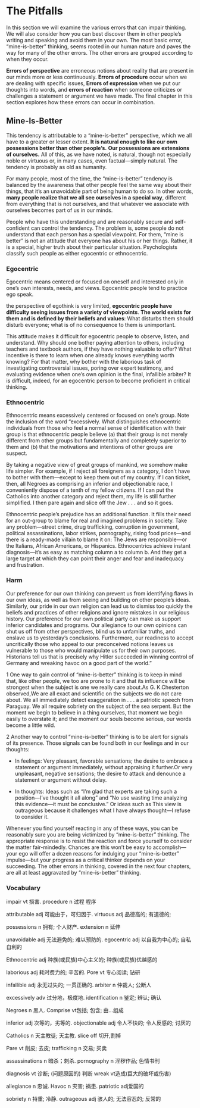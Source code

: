 # The Pitfalls

In this section we will examine the various errors that can impair thinking. We will also consider how you can best discover them in other people’s writing and speaking and avoid them in your own. The most basic error, “mine-is-better” thinking, seems rooted in our human nature and paves the way for many of the other errors. The other errors are grouped according to when they occur. 

**Errors of perspective** are erroneous notions about reality that are present in our minds more or less continuously. **Errors of procedure** occur when we are dealing with specific issues, **Errors of expression** when we put our thoughts into words, and **errors of reaction** when someone criticizes or challenges a statement or argument we have made. The final chapter in this section explores how these errors can occur in combination.

## Mine-Is-Better

This tendency is attributable to a “mine-is-better” perspective, which we all have to a greater or lesser extent. **It is natural enough to like our own possessions better than other people’s.** **Our possessions are extensions of ourselves.** All of this, as we have noted, is natural, though not especially noble or virtuous or, in many cases, even factual—simply natural. The tendency is probably as old as humanity.

For many people, most of the time, the “mine-is-better” tendency is balanced by the awareness that other people feel the same way about their things, that it’s an unavoidable part of being human to do so. In other words, **many people realize that we all see ourselves in a special way**, different from everything that is not ourselves, and that whatever we associate with ourselves becomes part of us in our minds. 

People who have this understanding and are reasonably secure and self-confident can control the tendency. The problem is, some people do not understand that each person has a special viewpoint. For them, “mine is better” is not an attitude that everyone has about his or her things. Rather, it is a special, higher truth about their particular situation. Psychologists classify such people as either egocentric or ethnocentric.

### Egocentric

Egocentric means centered or focused on oneself and interested only in one’s own interests, needs, and views. Egocentric people tend to practice ego speak. 

the perspective of egothink is very limited, **egocentric people have difficulty seeing issues from a variety of viewpoints**. **The world exists for them and is defined by their beliefs and values**: What disturbs them should disturb everyone; what is of no consequence to them is unimportant. 

This attitude makes it difficult for egocentric people to observe, listen, and understand. Why should one bother paying attention to others, including teachers and textbook authors, if they have nothing valuable to offer? What incentive is there to learn when one already knows everything worth knowing? For that matter, why bother with the laborious task of investigating controversial issues, poring over expert testimony, and evaluating evidence when one’s own opinion is the final, infallible arbiter? It is difficult, indeed, for an egocentric person to become proficient in critical thinking.

### Ethnocentric

Ethnocentric means excessively centered or focused on one’s group. Note the inclusion of the word “excessively. What distinguishes ethnocentric individuals from those who feel a normal sense of identification with their group is that ethnocentric people believe (a) that their group is not merely different from other groups but fundamentally and completely superior to them and (b) that the motivations and intentions of other groups are suspect.

By taking a negative view of great groups of mankind, we somehow make life simpler. For example, if I reject all foreigners as a category, I don’t have to bother with them—except to keep them out of my country. If I can ticket, then, all Negroes as comprising an inferior and objectionable race, I conveniently dispose of a tenth of my fellow citizens. If I can put the Catholics into another category and reject them, my life is still further simplified. I then pare again and slice off the Jew . . . and so it goes.

Ethnocentric people’s prejudice has an additional function. It fills their need for an out-group to blame for real and imagined problems in society. Take any problem—street crime, drug trafficking, corruption in government, political assassinations, labor strikes, pornography, rising food prices—and there is a ready-made villain to blame it on: The Jews are responsible—or the Italians, African Americans, or Hispanics. Ethnocentrics  achieve instant diagnosis—it’s as easy as matching column a to column b. And they get a large target at which they can point their anger and fear and inadequacy and frustration.

### Harm

Our preference for our own thinking can prevent us from identifying flaws in our own ideas, as well as from seeing and building on other people’s ideas. Similarly, our pride in our own religion can lead us to dismiss too quickly the beliefs and practices of other religions and ignore mistakes in our religious history. Our preference for our own political party can make us support inferior candidates and programs. Our allegiance to our own opinions can shut us off from other perspectives, blind us to unfamiliar truths, and enslave us to yesterday’s conclusions. Furthermore, our readiness to accept uncritically those who appeal to our preconceived notions leaves us vulnerable to those who would manipulate us for their own purposes. Historians tell us that is precisely why Hitler succeeded in winning control of Germany and wreaking havoc on a good part of the world.”

1 One way to gain control of “mine-is-better” thinking is to keep in mind that, like other people, we too are prone to it and that its influence will be strongest when the subject is one we really care about.As G. K.Chesterton observed,We are all exact and scientific on the subjects we do not care about. We all immediately detect exaggeration in . . . a patriotic speech from Paraguay. We all require sobriety on the subject of the sea serpent. But the moment we begin to believe in a thing ourselves, that moment we begin easily to overstate it; and the moment our souls become serious, our words become a little wild.

2 Another way to control “mine-is-better” thinking is to be alert for signals of its presence. Those signals can be found both in our feelings and in our thoughts:

- In feelings: Very pleasant, favorable sensations; the desire to embrace a statement or argument immediately, without appraising it further.Or very unpleasant, negative sensations; the desire to attack and denounce a statement or argument without delay.

- In thoughts: Ideas such as “I’m glad that experts are taking such a position—I’ve thought it all along” and “No use wasting time analyzing this evidence—it must be conclusive.” Or ideas such as This view is outrageous because it challenges what I have always thought—I refuse to consider it.

Whenever you find yourself reacting in any of these ways, you can be reasonably sure you are being victimized by “mine-is-better” thinking. The appropriate response is to resist the reaction and force yourself to consider the matter fair-mindedly.  Chances are this won’t be easy to accomplish—your ego will offer a dozen reasons for indulging your “mine-is-better” impulse—but your progress as a critical thinker depends on your succeeding. The other errors in thinking, covered in the next four chapters, are all at least aggravated by “mine-is-better” thinking.

### Vocabulary

impair vt 损害.    procedure n 过程 程序

attributable adj 可能由于，可归因于.    virtuous adj 品德高的; 有道德的;

possessions n 拥有; 个人财产.                 extension n 延伸

unavoidable adj 无法避免的; 难以预防的.        egocentric  adj 以自我为中心的; 自私自利的

Ethnocentric  adj 种族(或民族)中心主义的; 种族(或民族)优越感的

laborious adj 耗时费力的; 辛苦的.                     Pore  vt 专心阅读; 钻研

infallible adj 永无过失的; 一贯正确的.               arbiter n 仲裁人; 公断人

excessively  adv 过分地，极度地.                     identification n 鉴定; 辨认; 确认

Negroes  n 黑人.  Comprise  vt包括; 包含; 由…组成

inferior adj 次等的，劣等的.                              objectionable adj 令人不快的; 令人反感的; 讨厌的

Catholics n 天主教徒; 天主教.                              slice off 切开,割掉

Pare vt 削皮; 去皮;                                                 trafficking  n 交易; 买卖

assassinations n 暗杀；刺杀.                              pornography n 淫秽作品; 色情书刊

diagnosis vt 诊断; (问题原因的) 判断                   wreak vt造成(巨大的破坏或伤害)

allegiance n 忠诚.                                                  Havoc n 灾害; 祸患.   patriotic adj爱国的

sobriety n 持重; 冷静.                                            outrageous adj  骇人的; 无法容忍的; 反常的









